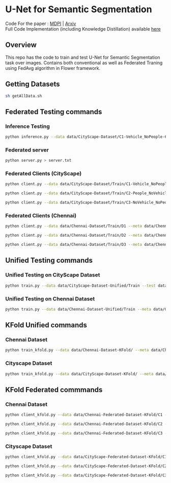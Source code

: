 # U-Net for Semantic Segmentation

Code For the paper : [MDPI](https://www.mdpi.com/2079-9292/12/4/896) | [Arxiv](https://arxiv.org/abs/2212.02196) <br />
Full Code Implementation (including Knowledge Distillation) available [here](https://github.com/kinshukdua/FedUKD)

## Overview

This repo has the code to train and test U-Net for Semantic Segmentation task over images. Contains both conventional as well as Federated Traning using FedAvg algorithm in Flower framework.

## Getting Datasets

```sh
sh getAllData.sh
```

## Federated Testing commands 


### Inference Testing

```sh
python inference.py --data data/CityScape-Dataset/C1-Vehicle_NoPeople-65 --img data/CityScape-Dataset/C1-Vehicle_NoPeople-65/Image/ulm_000009_000019_leftImg8bit.png --meta data/CityScape-Dataset --checkpoint saved_models/unet_epoch_0_1.67928.pt --ind 0
```

### Federated server

```sh
python server.py > server.txt
```

### Federated Clients (CityScape)

```sh
python client.py --data data/CityScape-Dataset/Train/C1-Vehicle_NoPeople-65 --test data/CityScape-Dataset/Test --meta data/CityScape-Dataset --num_epochs 50 --loss crossentropy --name client1 > client1.txt
```

```sh
python client.py --data data/CityScape-Dataset/Train/C2-People_NoVehicle-22 --test data/CityScape-Dataset/Test --meta data/CityScape-Dataset --num_epochs 50 --loss crossentropy --name client2 > client2.txt
```

```sh
python client.py --data data/CityScape-Dataset/Train/C3-NoVehicle_NoPeople-11 --test data/CityScape-Dataset/Test --meta data/CityScape-Dataset --num_epochs 50 --loss crossentropy --name client3 > client3.txt
```
### Federated Clients (Chennai)

```sh
python client.py --data data/Chennai-Dataset/Train/D1 --meta data/Chennai-Dataset --test data/Chennai-Dataset/Test/T1 --num_epochs 50 --loss crossentropy --name clientCHN1 > clientCHN1.txt
```

```sh
python client.py --data data/Chennai-Dataset/Train/D2 --meta data/Chennai-Dataset --test data/Chennai-Dataset/Test/T2 --num_epochs 50 --loss crossentropy --name clientCHN2 > clientCHN2.txt
```

```sh
python client.py --data data/Chennai-Dataset/Train/D3 --meta data/Chennai-Dataset --test data/Chennai-Dataset/Test/T3 --num_epochs 50 --loss crossentropy --name clientCHN3 > clientCHN3.txt
```

## Unified Testing commands

### Unified Testing on CityScape Dataset

```sh
python train.py --data data/CityScape-Dataset-Unified/Train --test data/CityScape-Dataset-Unified/Test --meta data/CityScape-Dataset-Unified --num_epochs 50 --loss crossentropy --name UnifiedCSP > UnifiedCSP.txt
```

### Unified Testing on Chennai Dataset

```sh 
python train.py --data data/Chennai-Dataset-Unified/Train --meta data/Chennai-Dataset-Unified --test data/Chennai-Dataset-Unified/Test --num_epochs 50 --loss crossentropy --name UnifiedCHN > UnifiedCHN.txt
```
## KFold Unified commands

### Chennai Dataset

```sh
python train_kfold.py --data data/Chennai-Dataset-KFold/ --meta data/Chennai-Dataset-KFold/ --name ChennaiKFold --folds 5 --epochs 10 --batch 1 --loss crossentropy --model Custom_Slim_UNet > UnifiedCHNFolded.txt
```

### Cityscape Dataset

```sh
python train_kfold.py --data data/CityScape-Dataset-KFold/ --meta data/CityScape-Dataset-KFold/ --name CityScapeKFold --folds 5 --epochs 10 --batch 1 --loss crossentropy --model Custom_Slim_UNet > UnifiedCSPFolded.txt
```

## KFold Federated commmands

### Chennai Dataset

```sh
python client_kfold.py --data data/Chennai-Federated-Dataset-KFold/C1 --meta data/Chennai-Federated-Dataset-KFold --folds 5 --epochs 10 --loss crossentropy --batch 1 --model Custom_Slim_UNet --name clientKFoldCHN1 > clientKFoldCHN1.txt
```

```sh
python client_kfold.py --data data/Chennai-Federated-Dataset-KFold/C2 --meta data/Chennai-Federated-Dataset-KFold --folds 5 --epochs 10 --loss crossentropy --batch 1 --model Custom_Slim_UNet --name clientKFoldCHN2 > clientKFoldCHN2.txt
```

```sh
python client_kfold.py --data data/Chennai-Federated-Dataset-KFold/C3 --meta data/Chennai-Federated-Dataset-KFold --folds 5 --epochs 10 --loss crossentropy --batch 1 --model Custom_Slim_UNet --name clientKFoldCHN3 > clientKFoldCHN3.txt
```

### Cityscape Dataset

```sh
python client_kfold.py --data data/CityScape-Federated-Dataset-KFold/C1 --meta data/CityScape-Federated-Dataset-KFold --folds 5 --epochs 10 --loss crossentropy --batch 1 --model Custom_Slim_UNet --name clientKFoldCSP1 > clientKFoldCSP1.txt
```

```sh
python client_kfold.py --data data/CityScape-Federated-Dataset-KFold/C2 --meta data/CityScape-Federated-Dataset-KFold --folds 5 --epochs 10 --loss crossentropy --batch 1 --model Custom_Slim_UNet --name clientKFoldCSP2 > clientKFoldCSP2.txt
```

```sh
python client_kfold.py --data data/CityScape-Federated-Dataset-KFold/C3 --meta data/CityScape-Federated-Dataset-KFold --folds 5 --epochs 10 --loss crossentropy --batch 1 --model Custom_Slim_UNet --name clientKFoldCSP3 > clientKFoldCSP3.txt
```
